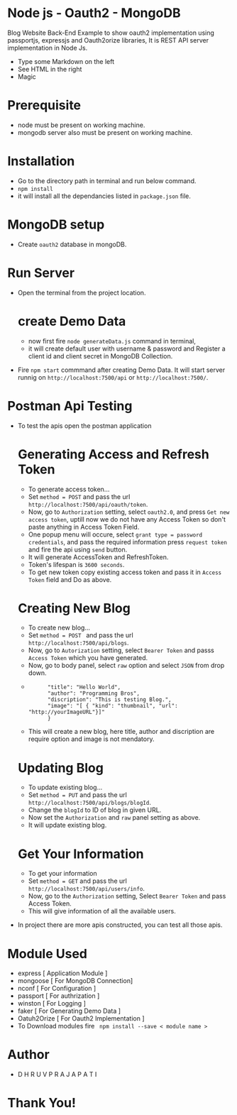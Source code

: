 # Node js - Oauth2 - MongoDB

Blog Website Back-End Example to show oauth2 implementation using passportjs, expressjs and Oauth2orize libraries, It is REST API server implementation in Node Js.

  - Type some Markdown on the left
  - See HTML in the right
  - Magic
 
# Prerequisite
   - node must be present on working machine.
   - mongodb server also must be present on working machine.

# Installation

  - Go to the directory path in terminal and run below command.
  - ```npm install```
  - it will install all the dependancies listed in ```package.json``` file.

# MongoDB setup
   - Create ```oauth2``` database in mongoDB.

# Run Server
- Open the terminal from the project location.
    # create Demo Data
    - now first fire ```node generateData.js``` command in terminal,
    - it will create default user with username & password and Register a client id and client secret in MongoDB Collection.
    
- Fire ```npm start``` commmand after creating Demo Data. It will start server runnig on ```http://localhost:7500/api``` or ```http://localhost:7500/```.

# Postman Api Testing
- To test the apis open the postman application
    # Generating Access and Refresh Token
    - To generate access token...
    - Set ```method = POST``` and pass the url ```http://localhost:7500/api/oauth/token```.
    - Now, go to ```Authorization``` setting, select ```oauth2.0```, and press ```Get new access token```, uptill now we do not have any Access Token so don't paste anything in Access Token Field.
    - One popup menu will occure, select ```grant type = password credentials```, and pass the required information press ```request token``` and  fire the api using ```send``` button.
    - It will generate AccessToken and RefreshToken.
    - Token's lifespan is ```3600 seconds```.
    - To get new token copy existing access token and pass it in ```Access Token``` field and Do as above.
    
    # Creating New Blog
    - To create new blog...
    - Set ```method = POST ``` and pass the url ```http://localhost:7500/api/blogs```.
    - Now, go to ```Autorization``` setting, select ```Bearer Token``` and passs ```Access Token``` which you have generated.
    - Now, go to body panel, select ```raw``` option and select ```JSON``` from drop down.
    - ``` {
            "title": "Hello World",
            "author": "Programming Bros",
            "discription": "This is testing Blog.",
            "image": "[ { "kind": "thumbnail", "url": "http://yourImageURL"}]"
            }
        ```
    - This will create a new blog, here title, author and discription are require option and image is not mendatory.
    
    # Updating Blog
    - To update existing blog...
    - Set ```method = PUT``` and pass the url ```http://localhost:7500/api/blogs/blogId```.
    - Change the ```blogId``` to ID of blog in given URL.
    - Now set the ```Authorization``` and ```raw``` panel setting as above.
    - It will update existing blog.
    
    # Get Your Information
    - To get your information
    - Set ```method = GET``` and pass the url ```http://localhost:7500/api/users/info```.
    - Now, go to the ```Authorization``` setting, Select ```Bearer Token``` and pass Access Token.
    - This will give information of all the available users.
- In project there are more apis constructed, you can test all those apis.

# Module Used
- express [ Application Module ]
- mongoose [ For MongoDB Connection]
- nconf [ For Configuration ]
- passport [ For authrization ]
- winston [ For Logging ]
- faker [ For Generating Demo Data ]
- Oatuh2Orize [ For Oauth2 Implementation ]
- To Download modules fire  ``` npm install --save < module name >```

# Author
- D H R U V  P R A J A P A T I
# Thank You!